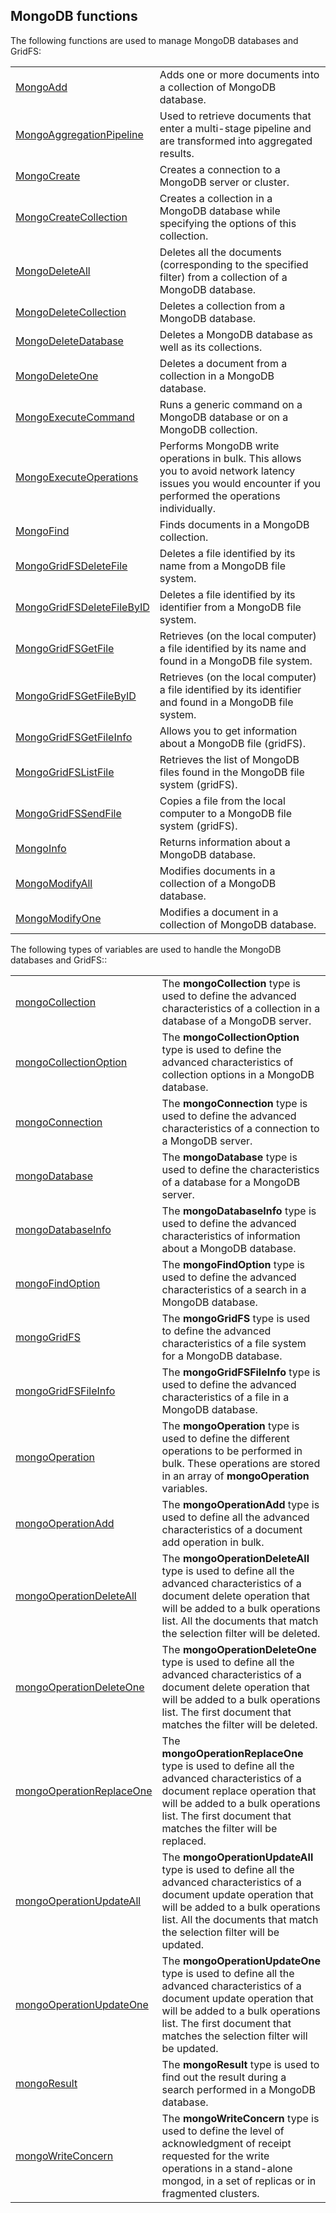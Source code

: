 


## MongoDB functions
			



<a name="NOTE1"></a>
<a name="NOTE1_1"></a>
The following functions are used to manage MongoDB databases and GridFS:



|   |   |
| --- | --- |
| [MongoAdd](../WDLang4/1000022432.md) | Adds one or more documents into a collection of MongoDB database. |
| [MongoAggregationPipeline](../WDLang4/1000025267.md) | Used to retrieve documents that enter a multi-stage pipeline and are transformed into aggregated results. |
| [MongoCreate](../WDLang4/1000022408.md) | Creates a connection to a MongoDB server or cluster. |
| [MongoCreateCollection](../WDLang4/1000022434.md) | Creates a collection in a MongoDB database while specifying the options of this collection. |
| [MongoDeleteAll](../WDLang4/1000022445.md) | Deletes all the documents (corresponding to the specified filter) from a collection of a MongoDB database. |
| [MongoDeleteCollection](../WDLang4/1000022558.md) | Deletes a collection from a MongoDB database. |
| [MongoDeleteDatabase](../WDLang4/1000022444.md) | Deletes a MongoDB database as well as its collections. |
| [MongoDeleteOne](../WDLang4/1000022446.md) | Deletes a document from a collection in a MongoDB database. |
| [MongoExecuteCommand](../WDLang4/1000022435.md) | Runs a generic command on a MongoDB database or on a MongoDB collection. |
| [MongoExecuteOperations](../WDLang4/1410089189.md) | Performs MongoDB write operations in bulk. This allows you to avoid network latency issues you would encounter if you performed the operations individually. |
| [MongoFind](../WDLang4/1000022433.md) | Finds documents in a MongoDB collection. |
| [MongoGridFSDeleteFile](../WDLang4/1000022440.md) | Deletes a file identified by its name from a MongoDB file system. |
| [MongoGridFSDeleteFileByID](../WDLang4/1000022596.md) | Deletes a file identified by its identifier from a MongoDB file system. |
| [MongoGridFSGetFile](../WDLang4/1000022439.md) | Retrieves (on the local computer) a file identified by its name and found in a MongoDB file system. |
| [MongoGridFSGetFileByID](../WDLang4/1000022595.md) | Retrieves (on the local computer) a file identified by its identifier and found in a MongoDB file system. |
| [MongoGridFSGetFileInfo](../WDLang4/1000023495.md) | Allows you to get information about a MongoDB file (gridFS). |
| [MongoGridFSListFile](../WDLang4/1000022438.md) | Retrieves the list of MongoDB files found in the MongoDB file system (gridFS). |
| [MongoGridFSSendFile](../WDLang4/1000022436.md) | Copies a file from the local computer to a MongoDB file system (gridFS). |
| [MongoInfo](../WDLang4/1000022441.md) | Returns information about a MongoDB database. |
| [MongoModifyAll](../WDLang4/1000022603.md) | Modifies documents in a collection of a MongoDB database. |
| [MongoModifyOne](../WDLang4/1000022443.md) | Modifies a document in a collection of MongoDB database. |



The following types of variables are used to handle the MongoDB databases and GridFS:: 



|   |   |
| --- | --- |
| [mongoCollection](../WDLang4/1000022411.md) | The **mongoCollection** type is used to define the advanced characteristics of a collection in a database of a MongoDB server. |
| [mongoCollectionOption](../WDLang4/1000022413.md) | The **mongoCollectionOption** type is used to define the advanced characteristics of collection options in a MongoDB database. |
| [mongoConnection](../WDLang4/1000022409.md) | The **mongoConnection** type is used to define the advanced characteristics of a connection to a MongoDB server. |
| [mongoDatabase](../WDLang4/1000022410.md) | The **mongoDatabase** type is used to define the characteristics of a database for a MongoDB server. |
| [mongoDatabaseInfo](../WDLang4/1000022412.md) | The **mongoDatabaseInfo** type is used to define the advanced characteristics of information about a MongoDB database. |
| [mongoFindOption](../WDLang4/1000022414.md) | The **mongoFindOption** type is used to define the advanced characteristics of a search in a MongoDB database. |
| [mongoGridFS](../WDLang4/1000022416.md) | The **mongoGridFS** type is used to define the advanced characteristics of a file system for a MongoDB database. |
| [mongoGridFSFileInfo](../WDLang4/1000022417.md) | The **mongoGridFSFileInfo** type is used to define the advanced characteristics of a file in a MongoDB database. |
| [mongoOperation](../WDLang4/1410089157.md) | The **mongoOperation** type is used to define the different operations to be performed in bulk. These operations are stored in an array of **mongoOperation** variables. |
| [mongoOperationAdd](../WDLang4/1410089163.md) | The **mongoOperationAdd** type is used to define all the advanced characteristics of a document add operation in bulk. |
| [mongoOperationDeleteAll](../WDLang4/1410089162.md) | The **mongoOperationDeleteAll** type is used to define all the advanced characteristics of a document delete operation that will be added to a bulk operations list. All the documents that match the selection filter will be deleted. |
| [mongoOperationDeleteOne](../WDLang4/1410089161.md) | The **mongoOperationDeleteOne** type is used to define all the advanced characteristics of a document delete operation that will be added to a bulk operations list. The first document that matches the filter will be deleted. |
| [mongoOperationReplaceOne](../WDLang4/1410089166.md) | The **mongoOperationReplaceOne** type is used to define all the advanced characteristics of a document replace operation that will be added to a bulk operations list. The first document that matches the filter will be replaced. |
| [mongoOperationUpdateAll](../WDLang4/1410089165.md) | The **mongoOperationUpdateAll** type is used to define all the advanced characteristics of a document update operation that will be added to a bulk operations list. All the documents that match the selection filter will be updated. |
| [mongoOperationUpdateOne](../WDLang4/1410089164.md) | The **mongoOperationUpdateOne** type is used to define all the advanced characteristics of a document update operation that will be added to a bulk operations list. The first document that matches the selection filter will be updated. |
| [mongoResult](../WDLang4/1000022415.md) | The **mongoResult** type is used to find out the result during a search performed in a MongoDB database. |
| [mongoWriteConcern](../WDLang4/1000022597.md) | The **mongoWriteConcern** type is used to define the level of acknowledgment of receipt requested for the write operations in a stand-alone mongod, in a set of replicas or in fragmented clusters. |






